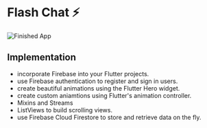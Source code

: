 # Flash Chat ⚡️

![Finished App](https://github.com/londonappbrewery/Images/blob/master/flash_chat_flutter_demo.gif)

## Implementation

- incorporate Firebase into your Flutter projects.
- use Firebase authentication to register and sign in users.
- create beautiful animations using the Flutter Hero widget.
- create custom aniamtions using Flutter's animation controller. 
- Mixins and Streams
- ListViews to build scrolling views.
- use Firebase Cloud Firestore to store and retrieve data on the fly.



